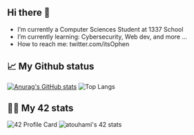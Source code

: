 Hi there 👋
---------------------


- I’m currently a Computer Sciences Student at 1337 School
- I’m currently learning: Cybersecurity, Web dev, and more ...
- How to reach me: twitter.com/itsOphen

## 📈 My Github status
[![Anurag's GitHub stats](https://github-readme-stats.vercel.app/api?username=imophen&theme=radical)](https://github.com/anuraghazra/github-readme-stats)
![Top Langs](https://github-readme-stats.vercel.app/api/top-langs/?username=imophen&layout=compact&theme=radical)

## 👨‍💻 My 42 stats


![42 Profile Card](https://1337-readme.vercel.app/api/profile?cursus=42&dark=true&login=atouhami)
![atouhami's 42 stats](https://badge42.herokuapp.com/api/stats/atouhami?darkmode=true&cursus=42cursus)
